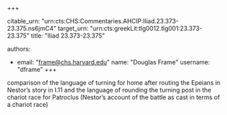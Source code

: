 +++


citable_urn: "urn:cts:CHS:Commentaries.AHCIP:Iliad.23.373-23.375.ns6jmC4"
target_urn: "urn:cts:greekLit:tlg0012.tlg001:23.373-23.375"
title: "Iliad 23.373-23.375"

authors:
- email: "frame@chs.harvard.edu"
  name: "Douglas Frame"
  username: "dframe"
+++

<p>comparison of the language of turning for home after routing the Epeians in Nestor’s story in I.11 and the language of rounding the turning post in the chariot race for Patroclus (Nestor’s account of the battle as cast in terms of a chariot race)</p>